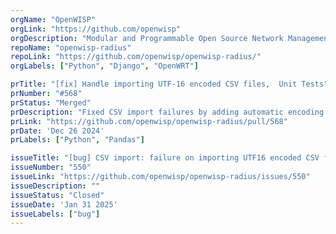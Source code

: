 ```yaml
---
orgName: "OpenWISP"
orgLink: "https://github.com/openwisp"
orgDescription: "Modular and Programmable Open Source Network Management System for Linux OpenWrt."
repoName: "openwisp-radius"
repoLink: "https://github.com/openwisp/openwisp-radius/"
orgLabels: ["Python", "Django", "OpenWRT"] 

prTitle: "[fix] Handle importing UTF-16 encoded CSV files,  Unit Tests"
prNumber: "#568"
prStatus: "Merged"
prDescription: "Fixed CSV import failures by adding automatic encoding support, allowing seamless handling of both UTF-8 and UTF-16 files."
prLink: "https://github.com/openwisp/openwisp-radius/pull/568"
prDate: 'Dec 26 2024'
prLabels: ["Python", "Pandas"] 

issueTitle: "[bug] CSV import: failure on importing UTF16 encoded CSV files fails with 500 internal server error"
issueNumber: "550"
issueLink: "https://github.com/openwisp/openwisp-radius/issues/550"
issueDescription: ""
issueStatus: "Closed"
issueDate: 'Jan 31 2025'
issueLabels: ["bug"]
---
```

